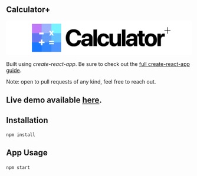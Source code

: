 Calculator+
---
<img src="Logotype primary.png" />

Built using *create-react-app*. Be sure to check out the [full create-react-app guide](https://github.com/facebookincubator/create-react-app/blob/master/packages/react-scripts/template/README.md). 

Note: open to pull requests of any kind, feel free to reach out.


Live demo available [here](https://demo.github.io/calculatorpro).
---

Installation
---
`npm install`


App Usage
---
`npm start`
